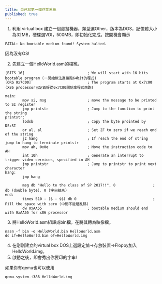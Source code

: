 ```yaml
---
title: 自己寫第一個作業系統
published: true
---
```


1. 利用 virtual box 建立一個虛擬機器，類型選Other，版本為DOS，記憶體大小為32MB，硬碟選VDI，500MB，即初始化完成。按開機會顯示

```
FATAL: No bootable medium found! System halted.
```

因為沒有OS!

2. 先建立一個HelloWorld.asm的檔案。

```
[BITS 16]                             ; We will start with 16 bits bootable program (一開始無法直接跑64bit的程式)
[ORG 0x7C00]                          ; The program starts at 0x7c00 (X86 processor已定義好從0x7C00開始拿程式來跑)

main:
		mov si, msg                   ; move the message to be printed to SI register
		jmp printstr				  ; Jump to the function to print the string
printstr:
		lodsb                         ; Copy the byte prointed by DS:SI
		or al, al                     ; Set ZF to zero if we reach end of the string
		jz hang                       ; If reach the end of string jump to hang to terminate printstr
		mov ah, 0x0e                  ; Move the instruction code to AH
		int 10h                       ; Generate an interrupt to trigger video services, specified in AH
		jmp printstr                  ; Jump to printstr to print next character
hang:
		jmp hang
		
		msg db "Hello to the class of SP 2017!!", 0                 ; db (double byte), 0 (字串結束)
end:
		times 510 - ($ - $$) db 0                                   ; Fill the space with zero (中間不能是亂碼)
		dw 0xAA55                     ; bootable medium should end with 0xAA55 for x86 processor

```

3. 將HelloWorld.asm組譯成bin檔，在將其轉為映像檔。

```bash=
nasm -f bin -o HelloWorld.bin HelloWorld.asm
dd if=HelloWorld.bin of=HelloWorld.img
```

4. 在剛剛建立的virtual box DOS上選設定值->存放裝置->Floppy加入HelloWorld.img。
5. 啟動之後，即會秀出你要印的字串!

如果你有qemu也可以使用

```
qemu-system-i386 HelloWorld.img
```
